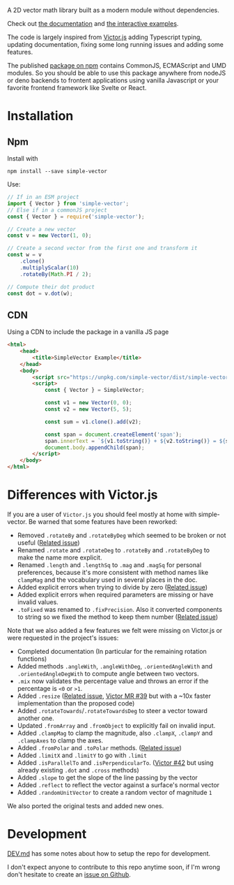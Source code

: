 A 2D vector math library built as a modern module without dependencies.

Check out [the documentation](https://statox.github.io/simple-vector.ts/) and [the interactive examples](https://statox.github.io/simple-vector-examples/).

The code is largely inspired from [Victor.js](https://www.npmjs.com/package/victor) adding Typescript typing, updating documentation, fixing some long running issues and
adding some features.

The published [package on npm](https://www.npmjs.com/package/simple-vector) contains CommonJS, ECMAScript and UMD modules. So you should be able to use this package anywhere from nodeJS or deno backends to frontent applications using vanilla Javascript or your favorite frontend framework like Svelte or React.

# Installation

## Npm

Install with

```shell
npm install --save simple-vector
```

Use:

```typescript
// If in an ESM project
import { Vector } from 'simple-vector';
// Else if in a commonJS project
const { Vector } = require('simple-vector');

// Create a new vector
const v = new Vector(1, 0);

// Create a second vector from the first one and transform it
const w = v
    .clone()
    .multiplyScalar(10)
    .rotateBy(Math.PI / 2);

// Compute their dot product
const dot = v.dot(w);
```

## CDN

Using a CDN to include the package in a vanilla JS page

```html
<html>
    <head>
        <title>SimpleVector Example</title>
    </head>
    <body>
        <script src="https://unpkg.com/simple-vector/dist/simple-vector.umd.js"></script>
        <script>
            const { Vector } = SimpleVector;

            const v1 = new Vector(0, 0);
            const v2 = new Vector(5, 5);

            const sum = v1.clone().add(v2);

            const span = document.createElement('span');
            span.innerText = `${v1.toString()} + ${v2.toString()} = ${sum.toString()}`;
            document.body.appendChild(span);
        </script>
    </body>
</html>
```

# Differences with Victor.js

If you are a user of `Victor.js` you should feel mostly at home with simple-vector. Be warned that some features have been reworked:

- Removed `.rotateBy` and `.rotateByDeg` which seemed to be broken or not useful ([Related issue](https://github.com/maxkueng/victor/issues/37))
- Renamed `.rotate` and `.rotateDeg` to `.rotateBy` and `.rotateByDeg` to make the name more explicit.
- Renamed `.length` and `.lengthSq` to `.mag` and `.magSq` for personal preferences, because it's more consistent with method names like `clampMag` and the vocabulary used in several places in the doc.
- Added explicit errors when trying to divide by zero ([Related issue](https://github.com/maxkueng/victor/issues/40))
- Added explicit errors when required parameters are missing or have invalid values.
- `.toFixed` was renamed to `.fixPrecision`. Also it converted components to string so we fixed the method to keep them number ([Related issue](https://github.com/maxkueng/victor/issues/28))

Note that we also added a few features we felt were missing on Victor.js or were requested in the project's issues:

- Completed documentation (In particular for the remaining rotation functions)
- Added methods `.angleWith`, `.angleWithDeg`, `.orientedAngleWith` and `.orientedAngleDegWith` to compute angle between two vectors.
- `.mix` now validates the percentage value and throws an error if the percentage is `<0` or `>1`.
- Added `.resize` ([Related issue](https://github.com/maxkueng/victor/issues/32), [Victor MR #39](https://github.com/maxkueng/victor/pull/39) but with a ~10x faster implementation than the proposed code)
- Added `.rotateTowards`/`.rotateTowardsDeg` to steer a vector toward another one.
- Updated `.fromArray` and `.fromObject` to explicitly fail on invalid input.
- Added `.clampMag` to clamp the magnitude, also `.clampX`, `.clampY` and `.clampAxes` to clamp the axes.
- Added `.fromPolar` and `.toPolar` methods. ([Related issue](https://github.com/maxkueng/victor/issues/26))
- Added `.limitX` and `.limitY` to go with `.limit`
- Added `.isParallelTo` and `.isPerpendicularTo`. ([Victor #42](https://github.com/maxkueng/victor/pull/42) but using already existing `.dot` and `.cross` methods)
- Added `.slope` to get the slope of the line passing by the vector
- Added `.reflect` to reflect the vector against a surface's normal vector
- Added `.randomUnitVector` to create a random vector of magnitude `1`

We also ported the original tests and added new ones.

# Development

[DEV.md](https://github.com/statox/simple-vector.ts/blob/main/DEV.md) has some notes about how to setup the repo for development.

I don't expect anyone to contribute to this repo anytime soon, if I'm wrong don't hesitate to create an [issue on Github](https://github.com/statox/simple-vector.ts/issues).
